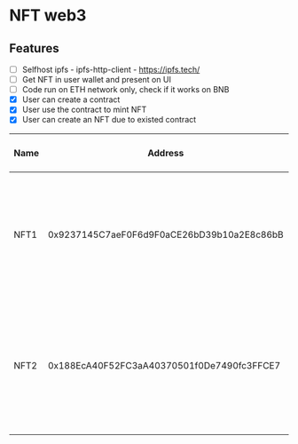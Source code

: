 # NFT web3 

## Features
  - [ ] Selfhost ipfs - ipfs-http-client - https://ipfs.tech/
  - [ ] Get NFT in user wallet and present on UI
  - [ ] Code run on ETH network only, check if it works on BNB
  - [x] User can create a contract
  - [x] User use the contract to mint NFT
  - [x] User can create an NFT due to existed contract

| Name | Address                                    | Secret Recovery Phrase                                                           |
| ---- | ------------------------------------------ | -------------------------------------------------------------------------------- |
| NFT1 | 0x9237145C7aeF0F6d9F0aCE26bD39b10a2E8c86bB | crunch snow timber bicycle suspect type light that mirror load bottom honey      |
| NFT2 | 0x188EcA40F52FC3aA40370501f0De7490fc3FFCE7 | hire photo cube brother present fantasy dragon swap concert beyond update orient |